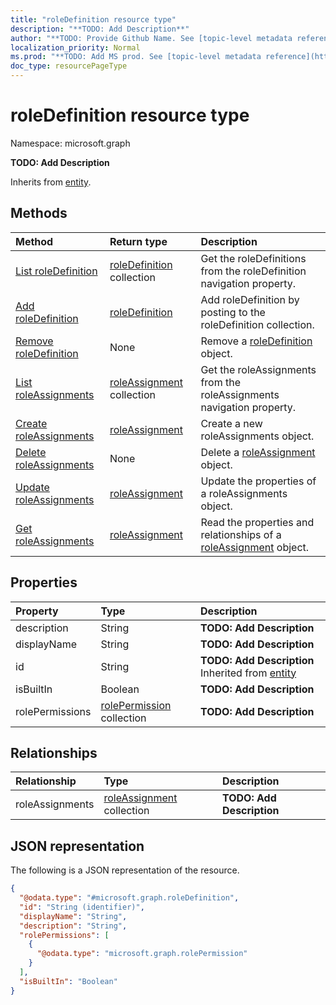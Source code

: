 ```yaml
---
title: "roleDefinition resource type"
description: "**TODO: Add Description**"
author: "**TODO: Provide Github Name. See [topic-level metadata reference](https://msgo.azurewebsites.net/add/document/guidelines/metadata.html#topic-level-metadata)**"
localization_priority: Normal
ms.prod: "**TODO: Add MS prod. See [topic-level metadata reference](https://msgo.azurewebsites.net/add/document/guidelines/metadata.html#topic-level-metadata)**"
doc_type: resourcePageType
---
```


# roleDefinition resource type


Namespace: microsoft.graph

**TODO: Add Description**


Inherits from [entity](../resources/entity.md).

## Methods
|Method|Return type|Description|
|:---|:---|:---|
|[List roleDefinition](../api/deviceandappmanagementroleassignment-list-roledefinition.md)|[roleDefinition](../resources/intune-roledefinition.md) collection|Get the roleDefinitions from the roleDefinition navigation property.|
|[Add roleDefinition](../api/deviceandappmanagementroleassignment-post-roledefinition.md)|[roleDefinition](../resources/intune-roledefinition.md)|Add roleDefinition by posting to the roleDefinition collection.|
|[Remove roleDefinition](../api/deviceandappmanagementroleassignment-delete-roledefinition.md)|None|Remove a [roleDefinition](../resources/intune-roledefinition.md) object.|
|[List roleAssignments](../api/intune-roledefinition-list-roleassignments.md)|[roleAssignment](../resources/intune-roleassignment.md) collection|Get the roleAssignments from the roleAssignments navigation property.|
|[Create roleAssignments](../api/intune-roledefinition-post-roleassignments.md)|[roleAssignment](../resources/intune-roleassignment.md)|Create a new roleAssignments object.|
|[Delete roleAssignments](../api/intune-roledefinition-delete-roleassignments.md)|None|Delete a [roleAssignment](../resources/intune-roleassignment.md) object.|
|[Update roleAssignments](../api/intune-roledefinition-update-roleassignments.md)|[roleAssignment](../resources/intune-roleassignment.md)|Update the properties of a roleAssignments object.|
|[Get roleAssignments](../api/intune-roledefinition-get-roleassignment.md)|[roleAssignment](../resources/intune-roleassignment.md)|Read the properties and relationships of a [roleAssignment](../resources/intune-roleassignment.md) object.|

## Properties
|Property|Type|Description|
|:---|:---|:---|
|description|String|**TODO: Add Description**|
|displayName|String|**TODO: Add Description**|
|id|String|**TODO: Add Description** Inherited from [entity](../resources/entity.md)|
|isBuiltIn|Boolean|**TODO: Add Description**|
|rolePermissions|[rolePermission](../resources/intune-rolepermission.md) collection|**TODO: Add Description**|

## Relationships
|Relationship|Type|Description|
|:---|:---|:---|
|roleAssignments|[roleAssignment](../resources/intune-roleassignment.md) collection|**TODO: Add Description**|

## JSON representation
The following is a JSON representation of the resource.
<!-- {
  "blockType": "resource",
  "keyProperty": "id",
  "@odata.type": "microsoft.graph.roleDefinition",
  "baseType": "microsoft.graph.entity",
  "openType": false
}
-->
``` json
{
  "@odata.type": "#microsoft.graph.roleDefinition",
  "id": "String (identifier)",
  "displayName": "String",
  "description": "String",
  "rolePermissions": [
    {
      "@odata.type": "microsoft.graph.rolePermission"
    }
  ],
  "isBuiltIn": "Boolean"
}
```

